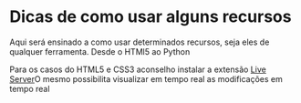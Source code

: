 # Dicas de como usar alguns recursos
<p>Aqui será ensinado a como usar determinados recursos, seja eles de qualquer ferramenta. Desde o HTMl5 ao Python</p>
<p>Para os casos do HTML5 e CSS3 aconselho instalar a extensão <a href="https://marketplace.visualstudio.com/items?itemName=ritwickdey.LiveServer">Live Server</a>O mesmo possibilita visualizar em tempo real as modificações em tempo real</p>
